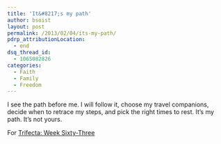 ```yaml
---
title: 'It&#8217;s my path'
author: bsoist
layout: post
permalink: /2013/02/04/its-my-path/
pdrp_attributionLocation:
  - end
dsq_thread_id:
  - 1065082826
categories:
  - Faith
  - Family
  - Freedom
---
```

I see the path before me. I will follow it, choose my travel companions, decide when to retrace my steps, and pick the right times to rest. It’s my path. It’s not yours.

For [Trifecta: Week Sixty-Three][1]

 [1]: http://www.trifectawritingchallenge.com/2013/02/trifecta-week-sixty-three.html